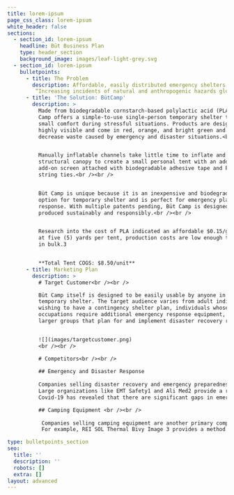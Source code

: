 ```yaml
---
title: lorem-ipsum
page_css_class: lorem-ipsum
white_header: false
sections:
  - section_id: lorem-ipsum
    headline: Büt Business Plan
    type: header_section
    background_image: images/leaf-light-grey.svg
  - section_id: lorem-ipsum
    bulletpoints:
      - title: The Problem
        description: Affordable, easily distributed emergency shelters are often in short supply during an emergency, such as a natural disaster or hiking incident. There has been an increase in the need for disaster-planning products, including personal temporary shelters, to ensure a timely response to an event.1 Disasters also have a significant impact on the environment2 that furthers the damage of the actual event and the subsequent waste. Plastics and inorganic materials are the primary material used in emergency materials for their lightweight feature but further increase the long-term impact of disasters and personal incidents.
         “Increasing incidents of natural and anthropogenic hazards globally have led to a rise in the procurement of necessary equipment and response vehicles by the concerned government agencies.\_There are many incidents in recent times where inadequacy of equipment has caused delays in mitigating the damages. Learning from the past, many countries have increased the necessary disaster response equipment at disposal.”<br />\--\_ Mordor Intelligence on the Emergency Disaster and Response Market\n"
      - title: 'The Solution: BütCamp'
        description: >
          Made from biodegradable cornstarch-based polylactic acid (PLA), Büt
          Camp offers a simple-to-use single-person temporary shelter to provide
          small comfort during stressful situations. Products are designed to be
          highly visible and come in red, orange, and bright green and to
          decrease waste caused by emergency and disaster situations.<br /><br />


          Manually inflatable channels take little time to inflate and provide a
          structural canopy to create a small personal tent with an additional
          add-on screen attached with biodegradable adhesive tape and PLA fiber
          string ties.<br /><br />


          Büt Camp is unique because it is an inexpensive and biodegradable
          option for temporary shelter and is perfect for emergency planning and
          response. With multiple patents pending, Büt Camp is designed and
          produced sustainably and responsibly.<br /><br />


          Research into the cost of PLA indicated an affordable $0.15/gram, and
          at five (5) yards per tent, production costs are low enough to produce
          in bulk.3


          **Total Tent COGS: $8.50/unit**
      - title: Marketing Plan
        description: >
          # Target Customer<br /><br />

          Büt Camp itself is designed to be easily usable by anyone in need of a
          temporary shelter. The target audience varies from adult individuals
          wishing to have a contingency shelter plan, individuals whose
          occupations require additional emergency response equipment, and
          larger groups that plan for and implement disaster recovery responses.


          ![](images/targetcustomer.png)
          <br /><br />

          # Competitors<br /><br />
          
          ## Emergency and Disaster Response
          
          Companies selling disaster recovery and emergency preparedness products are primary competitors for Büt Camp. These companies specialize in products built for emergency response, including the niche of shelter and temporary shelter.<br /><br />
          Large organizations like EMT Safety1 and Ali Med2 provide a range of response kits and materials from emergency shelters, first aid, and rescue equipment. Companies like Inhabitat3 (Image 1) and Grainger4 (Image 2) provide emergency shelters. Examples are shown in Image 1 and Image 2, designed explicitly for disasters and emergencies.<br /><br />
          Covid-19 has revealed that there are significant gaps in emergency response planning.5 As shown in Figure 1, the Emergency and Disaster Response market shows a slight increase over the next four (4) years as disaster planning groups at local, regional, national, and global levels continue to improve and increase preparation measures.<br /><br />

          ## Camping Equipment <br /><br />
          
           Companies selling camping equipment are another primary competitor for Büt Camp Inc. Büt Camp is categorized as a tent and therefore as camping equipment. Although we are not competing with companies selling traditional camping equipment, we compete with specific products and uses.<br /><br />
           For example, REI SOL Thermal Bivy Image 3 provides a method to limit exposure to the elements and is reasonably portable. Additionally, products like the Sneaker Shelter prototype Image 4 is a floorless, single-person, portable shelter that zips together and worn on shoes that come with the product.<br /><br />

type: bulletpoints_section
seo:
  title: ''
  description: ''
  robots: []
  extra: []
layout: advanced
---
```

